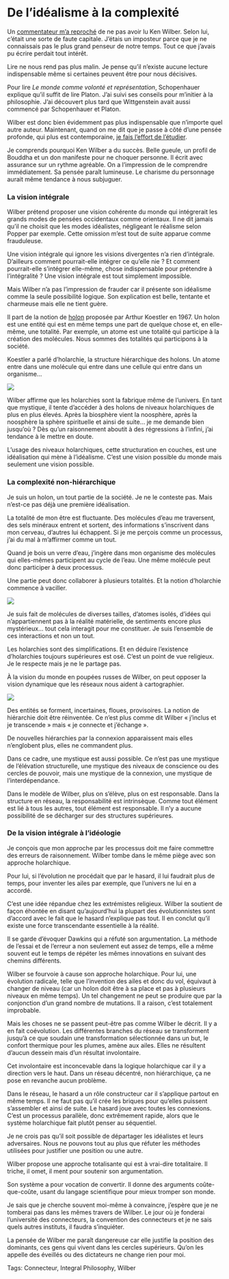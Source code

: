 # De l’idéalisme à la complexité

Un [commentateur m’a reproché](http://blog.tcrouzet.com/2008/09/18/premiers-pas-avec-ken-wilber/#comment-61022) de ne pas avoir lu Ken Wilber. Selon lui, c’était une sorte de faute capitale. J’étais un imposteur parce que je ne connaissais pas le plus grand penseur de notre temps. Tout ce que j’avais pu écrire perdait tout intérêt.<span id="more-3166"></span>

Lire ne nous rend pas plus malin. Je pense qu’il n’existe aucune lecture indispensable même si certaines peuvent être pour nous décisives.

Pour lire *Le monde comme volonté et représentation*, Schopenhauer explique qu’il suffit de lire Platon. J’ai suivi ses conseils pour m’initier à la philosophie. J’ai découvert plus tard que Wittgenstein avait aussi commencé par Schopenhauer et Platon.

Wilber est donc bien évidemment pas plus indispensable que n’importe quel autre auteur. Maintenant, quand on me dit que je passe à côté d’une pensée profonde, qui plus est contemporaine, [je fais l’effort de l’étudier](http://blog.tcrouzet.com/2008/09/18/premiers-pas-avec-ken-wilber/).

Je comprends pourquoi Ken Wilber a du succès. Belle gueule, un profil de Bouddha et un don manifeste pour ne choquer personne. Il écrit avec assurance sur un rythme agréable. On a l’impression de le comprendre immédiatement. Sa pensée paraît lumineuse. Le charisme du personnage aurait même tendance à nous subjuguer.

### La vision intégrale

Wilber prétend proposer une vision cohérente du monde qui intégrerait les grands modes de pensées occidentaux comme orientaux. Il ne dit jamais qu’il ne choisit que les modes idéalistes, négligeant le réalisme selon Popper par exemple. Cette omission m’est tout de suite apparue comme frauduleuse.

Une vision intégrale qui ignore les visions divergentes n’a rien d’intégrale. D’ailleurs comment pourrait-elle intégrer ce qu’elle nie ? Et comment pourrait-elle s’intégrer elle-même, chose indispensable pour prétendre à l’intégralité ? Une vision intégrale est tout simplement impossible.

Mais Wilber n’a pas l’impression de frauder car il présente son idéalisme comme la seule possibilité logique. Son explication est belle, tentante et charmeuse mais elle ne tient guère.

Il part de la notion de [holon](http://en.wikipedia.org/wiki/Holon_(philosophy)) proposée par Arthur Koestler en 1967. Un holon est une entité qui est en même temps une part de quelque chose et, en elle-même, une totalité. Par exemple, un atome est une totalité qui participe à la création des molécules. Nous sommes des totalités qui participons à la société.

Koestler a parlé d’holarchie, la structure hiérarchique des holons. Un atome entre dans une molécule qui entre dans une cellule qui entre dans un organisme…

![](http://blog.tcrouzet.comhttps://tcrouzet.com/images_tc/2008/10/wilber1.gif)

Wilber affirme que les holarchies sont la fabrique même de l’univers. En tant que mystique, il tente d’accéder à des holons de niveaux holarchiques de plus en plus élevés. Après la biosphère vient la noosphère, après la noosphère la sphère spirituelle et ainsi de suite… je me demande bien jusqu’où ? Dès qu’un raisonnement aboutit à des régressions à l’infini, j’ai tendance à le mettre en doute.

L’usage des niveaux holarchiques, cette structuration en couches, est une idéalisation qui mène à l’idéalisme. C’est une vision possible du monde mais seulement une vision possible.

### La complexité non-hiérarchique

Je suis un holon, un tout partie de la société. Je ne le conteste pas. Mais n’est-ce pas déjà une première idéalisation.

La totalité de mon être est fluctuante. Des molécules d’eau me traversent, des sels minéraux entrent et sortent, des informations s’inscrivent dans mon cerveau, d’autres lui échappent. Si je me perçois comme un processus, j’ai du mal à m’affirmer comme un tout.

Quand je bois un verre d’eau, j’ingère dans mon organisme des molécules qui elles-mêmes participent au cycle de l’eau. Une même molécule peut donc participer à deux processus.

Une partie peut donc collaborer à plusieurs totalités. Et la notion d’holarchie commence à vaciller.

![](http://blog.tcrouzet.comhttps://tcrouzet.com/images_tc/2008/10/wilber2.gif)

Je suis fait de molécules de diverses tailles, d’atomes isolés, d’idées qui n’appartiennent pas à la réalité matérielle, de sentiments encore plus mystérieux… tout cela interagit pour me constituer. Je suis l’ensemble de ces interactions et non un tout.

Les holarchies sont des simplifications. Et en déduire l’existence d’holarchies toujours supérieures est osé. C’est un point de vue religieux. Je le respecte mais je ne le partage pas.

À la vision du monde en poupées russes de Wilber, on peut opposer la vision dynamique que les réseaux nous aident à cartographier.

![](http://blog.tcrouzet.comhttps://tcrouzet.com/images_tc/2008/10/wilber3.gif)

Des entités se forment, incertaines, floues, provisoires. La notion de hiérarchie doit être réinventée. Ce n’est plus comme dit Wilber « j’inclus et je transcende » mais « je connecte et j’échange ».

De nouvelles hiérarchies par la connexion apparaissent mais elles n’englobent plus, elles ne commandent plus.

Dans ce cadre, une mystique est aussi possible. Ce n’est pas une mystique de l’élévation structurelle, une mystique des niveaux de conscience ou des cercles de pouvoir, mais une mystique de la connexion, une mystique de l’interdépendance.

Dans le modèle de Wilber, plus on s’élève, plus on est responsable. Dans la structure en réseau, la responsabilité est intrinsèque. Comme tout élément est lié à tous les autres, tout élément est responsable. Il n’y a aucune possibilité de se décharger sur des structures supérieures.

### De la vision intégrale à l’idéologie

Je conçois que mon approche par les processus doit me faire commettre des erreurs de raisonnement. Wilber tombe dans le même piège avec son approche holarchique.

Pour lui, si l’évolution ne procédait que par le hasard, il lui faudrait plus de temps, pour inventer les ailes par exemple, que l’univers ne lui en a accordé.

C’est une idée répandue chez les extrémistes religieux. Wilber la soutient de façon éhontée en disant qu’aujourd’hui la plupart des évolutionnistes sont d’accord avec le fait que le hasard n’explique pas tout. Il en conclut qu’il existe une force transcendante essentielle à la réalité.

Il se garde d’évoquer Dawkins qui a réfuté son argumentation. La méthode de l’essai et de l’erreur a non seulement eut assez de temps, elle a même souvent eut le temps de répéter les mêmes innovations en suivant des chemins différents.

Wilber se fourvoie à cause son approche holarchique. Pour lui, une évolution radicale, telle que l’invention des ailes et donc du vol, équivaut à changer de niveau (car un holon doit être à sa place et pas à plusieurs niveaux en même temps). Un tel changement ne peut se produire que par la conjonction d’un grand nombre de mutations. Il a raison, c’est totalement improbable.

Mais les choses ne se passent peut-être pas comme Wilber le décrit. Il y a en fait coévolution. Les différentes branches du réseau se transforment jusqu’à ce que soudain une transformation sélectionnée dans un but, le confort thermique pour les plumes, amène aux ailes. Elles ne résultent d’aucun dessein mais d’un résultat involontaire.

Cet involontaire est inconcevable dans la logique holarchique car il y a direction vers le haut. Dans un réseau décentré, non hiérarchique, ça ne pose en revanche aucun problème.

Dans le réseau, le hasard a un rôle constructeur car il s’applique partout en même temps. Il ne faut pas qu’il crée les briques pour qu’elles puissent s’assembler et ainsi de suite. Le hasard joue avec toutes les connexions. C’est un processus parallèle, donc extrêmement rapide, alors que le système holarchique fait plutôt penser au séquentiel.

Je ne crois pas qu’il soit possible de départager les idéalistes et leurs adversaires. Nous ne pouvons tout au plus que réfuter les méthodes utilisées pour justifier une position ou une autre.

Wilber propose une approche totalisante qui est à vrai-dire totalitaire. Il triche, il omet, il ment pour soutenir son argumentation.

Son système a pour vocation de convertir. Il donne des arguments coûte-que-coûte, usant du langage scientifique pour mieux tromper son monde.

Je sais que je cherche souvent moi-même à convaincre, j’espère que je ne tomberai pas dans les mêmes travers de Wilber. Le jour où je fonderai l’université des connecteurs, la convention des connecteurs et je ne sais quels autres instituts, il faudra s’inquiéter.

La pensée de Wilber me paraît dangereuse car elle justifie la position des dominants, ces gens qui vivent dans les cercles supérieurs. Qu’on les appelle des éveillés ou des dictateurs ne change rien pour moi.

Tags: Connecteur, Integral Philosophy, Wilber